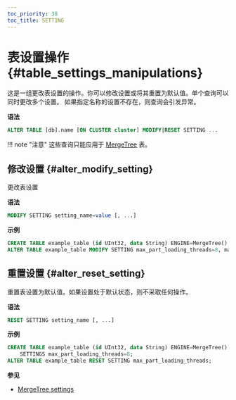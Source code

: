 ```yaml
---
toc_priority: 38
toc_title: SETTING
---
```


# 表设置操作 {#table_settings_manipulations}

这是一组更改表设置的操作。你可以修改设置或将其重置为默认值。单个查询可以同时更改多个设置。 如果指定名称的设置不存在，则查询会引发异常。

**语法**

``` sql
ALTER TABLE [db].name [ON CLUSTER cluster] MODIFY|RESET SETTING ...
```

!!! note "注意"
    这些查询只能应用于 [MergeTree](../../../engines/table-engines/mergetree-family/mergetree.md) 表。


## 修改设置 {#alter_modify_setting}

更改表设置

**语法**

```sql
MODIFY SETTING setting_name=value [, ...]
```

**示例**

```sql
CREATE TABLE example_table (id UInt32, data String) ENGINE=MergeTree() ORDER BY id;
ALTER TABLE example_table MODIFY SETTING max_part_loading_threads=8, max_parts_in_total=50000;
```

## 重置设置 {#alter_reset_setting}

重置表设置为默认值。如果设置处于默认状态，则不采取任何操作。

**语法**

```sql
RESET SETTING setting_name [, ...]
```

**示例**

```sql
CREATE TABLE example_table (id UInt32, data String) ENGINE=MergeTree() ORDER BY id
    SETTINGS max_part_loading_threads=8;
ALTER TABLE example_table RESET SETTING max_part_loading_threads;
```

**参见**

-   [MergeTree settings](../../../operations/settings/merge-tree-settings.md)
